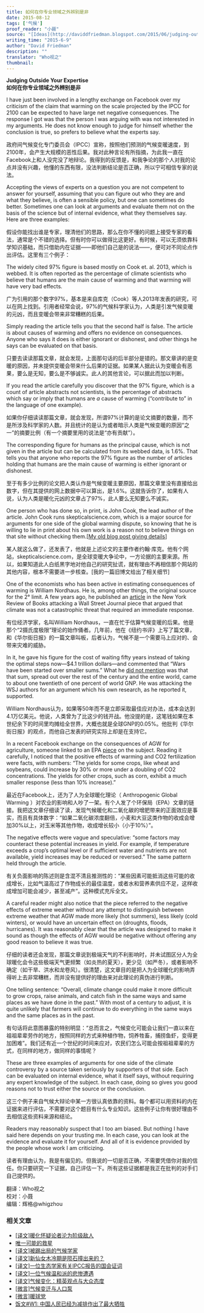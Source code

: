 ```yaml
---
title: 如何在你专业领域之外辨别是非
date: 2015-08-12
tags: ['气候']
proof_reader: "小聂"
source: "[Ideas](http://daviddfriedman.blogspot.com/2015/06/judging-outside-your-expertise.html)"
writing_time: "2015-6-9"
author: "David Friedman"
description: ""
translator: "Who视之"
thumbnail:
---
```


**Judging Outside Your Expertise**  
**如何在你专业领域之外辨别是非**

I have just been involved in a lengthy exchange on Facebook over my criticism of the claim that warming on the scale projected by the IPCC for 2100 can be expected to have large net negative consequences. The response I got was that the person I was arguing with was not interested in my arguments. He does not know enough to judge for himself whether the conclusion is true, so prefers to believe what the experts say.

政府间气候变化专门委员会（IPCC）宣称，按照他们预测的气候变暖速度，到2100年，会产生大规模的恶性后果。我对此种言论有所指摘，为此我一直在Facebook上和人没完没了地辩论。我得到的反馈是，和我争论的那个人对我的论点并没有兴趣，他懂的东西有限，没法判断结论是否正确，所以宁可相信专家的说法。

Accepting the views of experts on a question you are not competent to answer for yourself, assuming that you can figure out who they are and what they believe, is often a sensible policy, but one can sometimes do better. Sometimes one can look at arguments and evaluate them not on the basis of the science but of internal evidence, what they themselves say. Here are three examples:

假设你能找出谁是专家，理清他们的思路，那么在你不懂的问题上接受专家的看法，通常是个不错的选择。但有时你可以做得比这更好。有时候，可以无须依靠科学知识基础，而只借助内在证据——即他们自己是的说法——，便可对不同论点作出评估。这里有三个例子：

The widely cited 97% figure is based mostly on Cook et. al. 2013, which is webbed. It is often reported as the percentage of climate scientists who believe that humans are the main cause of warming and that warming will have very bad effects.

广为引用的那个数字97%，基本是来自库克（Cook）等人2013年发表的研究，可以在网上找到。引用者经常会说，97%的气候科学家认为，人类是引发气候变暖的元凶，而且变暖会带来非常糟糕的后果。

Simply reading the article tells you that the second half is false. The article is about causes of warming and offers no evidence on consequences. Anyone who says it does is either ignorant or dishonest, and other things he says can be evaluated on that basis.

只要去读读那篇文章，就会发现，上面那句话的后半部分是错的。那文章讲的是变暖的原因，并未提供变暖会带来什么后果的证据。如果某人据此认为变暖会有恶果，要么是无知，要么是不够诚实。此人的其他言论，可以据此而加以判断。

If you read the article carefully you discover that the 97% figure, which is a count of article abstracts not scientists, is the percentage of abstracts which say or imply that humans are *a* cause of warming (“contribute to” in the language of one example).

如果你仔细读读那篇文章，就会发现，所谓97%计算的是论文摘要的数量，而不是所涉及科学家的人数。并且统计的是认为或者暗示人类是气候变暖的原因“之一”的摘要比例（有一个摘要里用的说法是“亦有贡献”）。

The corresponding figure for humans as the principal cause, which is not given in the article but can be calculated from its webbed data, is 1.6%. That tells you that anyone who reports the 97% figure as the number of articles holding that humans are the main cause of warming is either ignorant or dishonest.

至于有多少比例的论文把人类认作是气候变暖主要原因，那篇文章里没有直接给出数字，但在其提供的网上数据中可以算出，是1.6%。这就告诉你了，如果有人说，认为人类是暖化元凶的文章占了97%，此人要么无知要么不诚实。

One person who has done so, in print, is John Cook, the lead author of the article. John Cook runs skepticalscience.com, which is a major source for arguments for one side of the global warming dispute, so knowing that he is willing to lie in print about his own work is a reason not to believe things on that site without checking them.[[My old blog post giving details](http://daviddfriedman.blogspot.com/2014/02/a-climate-falsehood-you-can-check-for.html)]

某人就这么做了，还发表了，他就是上述论文的主要作者约翰·库克。他有个网站，skepticalscience.com，是全球变暖大争论中，一方论据的主要来源。所以，如果知道此人白纸黑字地对他自己的研究扯谎，就有理由不再相信那个网站的其他内容，根本不需要进一步核查。[我的一篇旧博文给出了相关细节]

One of the economists who has been active in estimating consequences of warming is William Nordhaus. He is, among other things, the original source for the 2° limit. A few years ago, he published an [article](http://www.nybooks.com/articles/archives/2012/mar/22/why-global-warming-skeptics-are-wrong/) in the New York Review of Books attacking a Wall Street Journal piece that argued that climate was not a catastrophic threat that required an immediate response.

有位经济学家，名叫William Nordhaus，一直在忙于估算气候变暖的后果。他是那个“2摄氏度极限”理论的始作俑者。几年前，他在《纽约书评》上写了篇文章，和《华尔街日报》的一篇文章叫板，后者认为，气候不是一个需要马上应对的、会带来灾难的威胁。

In it, he gave his figure for the cost of waiting fifty years instead of taking the optimal steps now—$4.1 trillion dollars—and commented that “Wars have been started over smaller sums.” What he [did not mention](http://daviddfriedman.blogspot.com/2014/03/contra-nordhaus.html) was that that sum, spread out over the rest of the century and the entire world, came to about one twentieth of one percent of world GNP. He was attacking the WSJ authors for an argument which his own research, as he reported it, supported.

William Nordhaus认为，如果等50年而不是立即采取最佳应对办法，成本会达到4.1万亿美元。他说，人类曾为了比这少的钱开战。他没提的是，这笔钱如果在本世纪余下的时间里均摊给全世界，大概也就是全球GNP的0.05%。他批判《华尔街日报》的观点，而他自己发表的研究实际上却是在支持它。

In a recent Facebook exchange on the consequences of AGW for agriculture, someone linked to an EPA [piece](http://daviddfriedman.blogspot.com/2014/03/contra-nordhaus.html) on the subject. Reading it carefully, I noticed that the positive effects of warming and CO2 fertilization were facts, with numbers: “The yields for some crops, like wheat and soybeans, could increase by 30% or more under a doubling of CO2 concentrations. The yields for other crops, such as corn, exhibit a much smaller response (less than 10% increase).”

最近在Facebook上，还为了人为全球暖化理论（ Anthropogenic Global Warming ）对农业的影响和人吵了一架。有个人发了个环保局（EPA）文章的链接。我把这文章仔细读了读，发现气候暖化和二氧化碳的增肥带来的正面效应是事实，而且有具体数字：“如果二氧化碳浓度翻倍，小麦和大豆这类作物的收成会增加30%以上，对玉米等其他作物，收成增长较小（小于10%）”。

The negative effects were vague and speculative: “some factors may counteract these potential increases in yield. For example, if temperature exceeds a crop’s optimal level or if sufficient water and nutrients are not available, yield increases may be reduced or reversed.” The same pattern held through the article.

有关负面影响的陈述则是含混不清且推测性的：“某些因素可能抵消这些可能的收成增长，比如气温高过了作物成长的最佳温度，或者水和营养素供应不足，这样收成增加可能会减少，甚至减产”。这种模式充斥全文。

A careful reader might also notice that the piece referred to the negative effects of extreme weather without any attempt to distinguish between extreme weather that AGW made more likely (hot summers), less likely (cold winters), or would have an uncertain effect on (droughts, floods, hurricanes). It was reasonably clear that the article was designed to make it sound as though the effects of AGW would be negative without offering any good reason to believe it was true.

仔细的读者还会发现，那篇文章说到极端天气的不利影响时，并未试图区分人为全球暖化会令这些极端天气更频繁（如炎热的夏天），更少见（如严冬），或者影响不确定（如干旱、洪水和龙卷风）。很清楚，这文章目的是把人为全球暖化的影响弄得听上去非常糟糕，而并没有提供好的理由来对此理论的真伪进行判断。

One telling sentence: “Overall, climate change could make it more difficult to grow crops, raise animals, and catch fish in the same ways and same places as we have done in the past.” With most of a century to adjust, it is quite unlikely that farmers will continue to do everything in the same ways and the same places as in the past.

有句话将此意图暴露的特别明显：“总而言之，气候变化可能会让我们一直以来在祖祖辈辈劳作的地方，按照同样的方式来种植作物，饲养牲畜，捕捞鱼虾，变得更加困难”。我们还有近一个世纪的时间来应对，农民们怎么可能会按祖祖辈辈的方式，在同样的地方，做同样的事情呢？

These are three examples of arguments for one side of the climate controversy by a source taken seriously by supporters of that side. Each can be evaluated on internal evidence, what it itself says, without requiring any expert knowledge of the subject. In each case, doing so gives you good reasons not to trust either the source or the conclusion.

这三个例子来自气候大辩论中某一方很认真依靠的资料。每个都可以用资料的内在证据来进行评估，不需要对这个题目有什么专业知识。这些例子让你有很好理由不去相信这些资料来源和结论。

Readers may reasonably suspect that I too am biased. But nothing I have said here depends on your trusting me. In each case, you can look at the evidence and evaluate it for yourself. And all of it is evidence provided by the people whose work I am criticizing.

读者有理由认为，我是有偏见的。但我说的一切是否正确，不需要凭借你对我的信任。你只要研究一下证据，自己评估一下。所有这些证据都是我正在批判的对手们自己提供的。


翻译：Who视之  
校对：小聂  
编辑：辉格@whigzhou


### 相关文章

* [[译文]暖化怀疑论者沦为阶级敌人](https://headsalon.org/archives/6849.html "[译文]暖化怀疑论者沦为阶级敌人")
* [唯一可能的救星](https://headsalon.org/archives/7067.html "唯一可能的救星")
* [[译文]被踢出局的气候学家](https://headsalon.org/archives/6724.html "[译文]被踢出局的气候学家")
* [[译文]新仙女木冷期是陨石撞出来的？](https://headsalon.org/archives/5934.html "[译文]新仙女木冷期是陨石撞出来的？")
* [[译文]一位生态学家有关IPCC报告的国会证词](https://headsalon.org/archives/5925.html "[译文]一位生态学家有关IPCC报告的国会证词")
* [[译文]一位气候温和派的悲惨遭遇](https://headsalon.org/archives/5880.html "[译文]一位气候温和派的悲惨遭遇")
* [[译文]气候变化：精英观点与大众态度](https://headsalon.org/archives/5793.html "[译文]气候变化：精英观点与大众态度")
* [[微言]气候变迁与人口泵](https://headsalon.org/archives/4829.html "[微言]气候变迁与人口泵")
* [[微言]暖球党](https://headsalon.org/archives/4586.html "[微言]暖球党")
* [饭文#W1: 中国人民已经为减排作出了最大牺牲](https://headsalon.org/archives/2142.html "饭文#W1: 中国人民已经为减排作出了最大牺牲")
